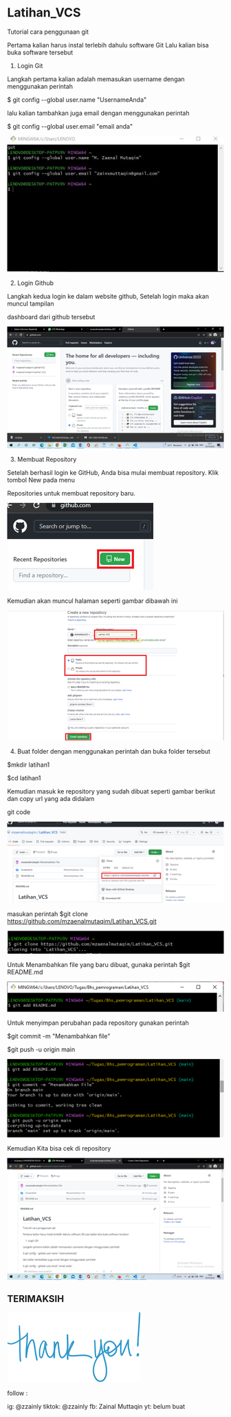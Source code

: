 # Latihan_VCS
Tutorial cara penggunaan git

Pertama kalian harus instal terlebih dahulu software Git Lalu kalian bisa buka software tersebut

1.	Login Git

Langkah pertama kalian adalah memasukan username dengan menggunakan perintah

$ git config --global user.name "UsernameAnda"

lalu kalian tambahkan juga email dengan menggunakan perintah

$ git config --global user.email "email anda"

![img 1](Screenshot/ss1.png)

2.	Login Github

Langkah kedua login ke dalam website github, Setelah login maka akan muncul tampilan

dashboard dari github tersebut

![img 2](Screenshot/ss2.png)

3.	Membuat Repository

Setelah berhasil login ke GitHub, Anda bisa mulai membuat repository. Klik tombol New pada menu 

Repositories untuk membuat repository baru.

![img 3](Screenshot/ss3.png)

Kemudian akan muncul halaman seperti gambar dibawah ini

![img 5](Screenshot/ss5.png)

4. Buat folder dengan menggunakan perintah dan buka folder tersebut

$mkdir latihan1

$cd latihan1



Kemudian masuk ke repository yang sudah dibuat seperti gambar berikut dan copy url yang ada didalam

git code

![img 6](Screenshot/ss6.png)

masukan perintah $git clone https://github.com/mzaenalmutaqim/Latihan_VCS.git

![img 7](Screenshot/ss7.png)

Untuk Menambahkan file yang baru dibuat, gunaka perintah $git README.md

![img 8](Screenshot/ss8.png)

Untuk menyimpan perubahan pada repository gunakan perintah

$git commit -m "Menambahkan file"

$git push -u origin main

![img 9](Screenshot/ss9.png)

Kemudian Kita bisa cek di repository

![img 10](Screenshot/ss10.png)

## TERIMAKSIH

![img 11](Screenshot/ss11.png)

follow : 

ig: @zzainly
tiktok: @zzainly
fb: Zainal Muttaqin
yt: belum buat



